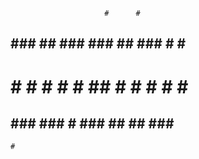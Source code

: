                          #      #   
 ## ###  ## ### ###  ## ### # # ### 
 #  # # # # #   ##   #   #  # # # # 
##  ### ### #   ### ##   ## ### ### 
    #                               